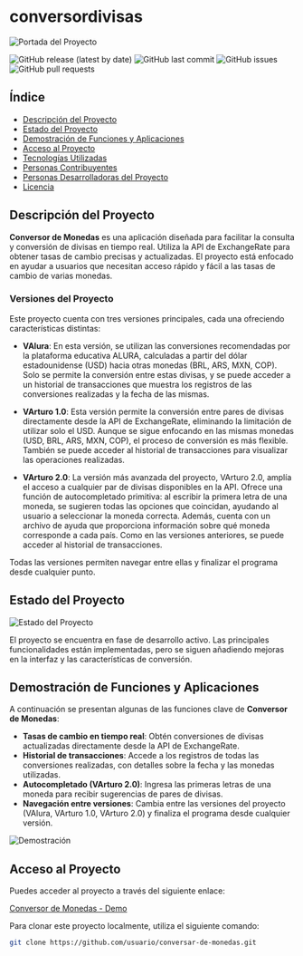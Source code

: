 # conversordivisas


![Portada del Proyecto]([https://link_a_la_imagen_de_portada.com](https://encrypted-tbn0.gstatic.com/images?q=tbn:ANd9GcTFV75-TfbePIknuC7TSnpPEwNZLDHAnWY66g&s)) 


![GitHub release (latest by date)](https://img.shields.io/github/v/release/usuario/conversor-de-monedas)
![GitHub last commit](https://img.shields.io/github/last-commit/usuario/conversor-de-monedas)
![GitHub issues](https://img.shields.io/github/issues/usuario/conversor-de-monedas)
![GitHub pull requests](https://img.shields.io/github/issues-pr/usuario/conversor-de-monedas)

## Índice

- [Descripción del Proyecto](#descripción-del-proyecto)
- [Estado del Proyecto](#estado-del-proyecto)
- [Demostración de Funciones y Aplicaciones](#demostración-de-funciones-y-aplicaciones)
- [Acceso al Proyecto](#acceso-al-proyecto)
- [Tecnologías Utilizadas](#tecnologías-utilizadas)
- [Personas Contribuyentes](#personas-contribuyentes)
- [Personas Desarrolladoras del Proyecto](#personas-desarrolladoras-del-proyecto)
- [Licencia](#licencia)

## Descripción del Proyecto

**Conversor de Monedas** es una aplicación diseñada para facilitar la consulta y conversión de divisas en tiempo real. Utiliza la API de ExchangeRate para obtener tasas de cambio precisas y actualizadas. El proyecto está enfocado en ayudar a usuarios que necesitan acceso rápido y fácil a las tasas de cambio de varias monedas.

### Versiones del Proyecto

Este proyecto cuenta con tres versiones principales, cada una ofreciendo características distintas:

- **VAlura**: 
  En esta versión, se utilizan las conversiones recomendadas por la plataforma educativa ALURA, calculadas a partir del dólar estadounidense (USD) hacia otras monedas (BRL, ARS, MXN, COP). Solo se permite la conversión entre estas divisas, y se puede acceder a un historial de transacciones que muestra los registros de las conversiones realizadas y la fecha de las mismas.

- **VArturo 1.0**: 
  Esta versión permite la conversión entre pares de divisas directamente desde la API de ExchangeRate, eliminando la limitación de utilizar solo el USD. Aunque se sigue enfocando en las mismas monedas (USD, BRL, ARS, MXN, COP), el proceso de conversión es más flexible. También se puede acceder al historial de transacciones para visualizar las operaciones realizadas.

- **VArturo 2.0**: 
  La versión más avanzada del proyecto, VArturo 2.0, amplía el acceso a cualquier par de divisas disponibles en la API. Ofrece una función de autocompletado primitiva: al escribir la primera letra de una moneda, se sugieren todas las opciones que coincidan, ayudando al usuario a seleccionar la moneda correcta. Además, cuenta con un archivo de ayuda que proporciona información sobre qué moneda corresponde a cada país. Como en las versiones anteriores, se puede acceder al historial de transacciones.

Todas las versiones permiten navegar entre ellas y finalizar el programa desde cualquier punto.

## Estado del Proyecto

![Estado del Proyecto](https://img.shields.io/badge/estado-en%20desarrollo-yellow)

El proyecto se encuentra en fase de desarrollo activo. Las principales funcionalidades están implementadas, pero se siguen añadiendo mejoras en la interfaz y las características de conversión.

## Demostración de Funciones y Aplicaciones

A continuación se presentan algunas de las funciones clave de **Conversor de Monedas**:

- **Tasas de cambio en tiempo real**: Obtén conversiones de divisas actualizadas directamente desde la API de ExchangeRate.
- **Historial de transacciones**: Accede a los registros de todas las conversiones realizadas, con detalles sobre la fecha y las monedas utilizadas.
- **Autocompletado (VArturo 2.0)**: Ingresa las primeras letras de una moneda para recibir sugerencias de pares de divisas.
- **Navegación entre versiones**: Cambia entre las versiones del proyecto (VAlura, VArturo 1.0, VArturo 2.0) y finaliza el programa desde cualquier versión.

![Demostración](https://link_a_la_imagen_de_demostracion.com) <!-- Sustituir por una imagen o GIF real -->

## Acceso al Proyecto

Puedes acceder al proyecto a través del siguiente enlace:

[Conversor de Monedas - Demo](https://link_al_proyecto_demo.com)

Para clonar este proyecto localmente, utiliza el siguiente comando:

```bash
git clone https://github.com/usuario/conversar-de-monedas.git
